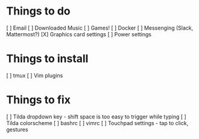 # Things to do

[ ] Email
[ ] Downloaded Music
[ ] Games!
[ ] Docker
[ ] Messenging (Slack, Mattermost?)
[X] Graphics card settings
[ ] Power settings

# Things to install

[ ] tmux
[ ] Vim plugins

# Things to fix

[ ] Tilda dropdown key - shift space is too easy to trigger while typing
[ ] Tilda colorscheme
[ ] bashrc
[ ] vimrc
[ ] Touchpad settings - tap to click, gestures
